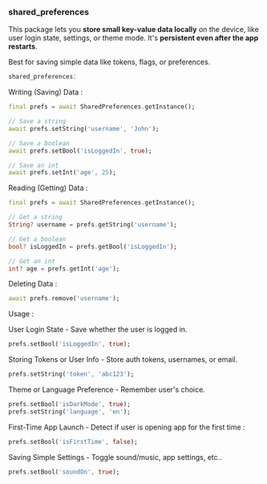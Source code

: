 ### shared_preferences 

This package lets you **store small key-value data locally** on the device, like user login state, settings, or theme mode. It's **persistent even after the app restarts**.

Best for saving simple data like tokens, flags, or preferences.

```dart
shared_preferences:
```

Writing (Saving) Data :

```dart
final prefs = await SharedPreferences.getInstance();

// Save a string
await prefs.setString('username', 'John');

// Save a boolean
await prefs.setBool('isLoggedIn', true);

// Save an int
await prefs.setInt('age', 25);

```

Reading (Getting) Data :

```dart
final prefs = await SharedPreferences.getInstance();

// Get a string
String? username = prefs.getString('username');

// Get a boolean
bool? isLoggedIn = prefs.getBool('isLoggedIn');

// Get an int
int? age = prefs.getInt('age');

```

Deleting Data :

```dart
await prefs.remove('username');
```

Usage :

User Login State - Save whether the user is logged in.

```dart
prefs.setBool('isLoggedIn', true);
```

Storing Tokens or User Info - Store auth tokens, usernames, or email.

```dart
prefs.setString('token', 'abc123');
```

Theme or Language Preference - Remember user's choice.

```dart
prefs.setBool('isDarkMode', true);
prefs.setString('language', 'en');
```

First-Time App Launch - Detect if user is opening app for the first time :

```dart
prefs.setBool('isFirstTime', false);
```

Saving Simple Settings - Toggle sound/music, app settings, etc..

```dart
prefs.setBool('soundOn', true);
```

